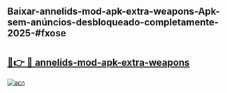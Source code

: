 ## Baixar-annelids-mod-apk-extra-weapons-Apk-sem-anúncios-desbloqueado-completamente-2025-#fxose

# <h2><a href="https://ainizakaria.my?title=annelids-mod-apk-extra-weapons&ref=22M">🔗👉 🔴 annelids-mod-apk-extra-weapons</a></h2>

[![acn](https://github.com/user-attachments/assets/0f9c940e-d8b0-45ae-aac7-cd30a18b3e1c)](https://ainizakaria.my?title=annelids-mod-apk-extra-weapons&ref=22M)

